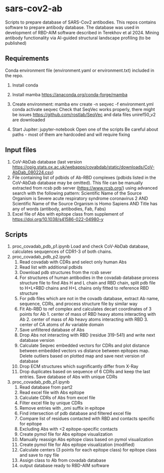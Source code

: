 # sars-cov2-ab
Scripts to prepare database of SARS-Cov2 antibodies.
This repos contains software to prepare antibody database.
The database was used in development of RBD-AIM software described in
Terekhov et al 2024. Mining antibody functionality via AI-guided structural landscape profiling
(to be published)

## Requirements 
Conda environment file (environment.yaml or environment.txt) included in the repo.
1) Install conda
2) Install mamba https://anaconda.org/conda-forge/mamba 
3) Create environment:
    mamba env create -n seqvec -f environment.yml
    conda activate seqvec
    Check that SeqVec works properly, there might be issues https://github.com/rostlab/SeqVec
    and data files uniref50_v2 are downloaded

4) Start Jupiter:
   jupyter-notebook
Open one of the scripts
Be careful about paths - most of them are hardcoded and will require fixing

## Input files
1) CoV-AbDab database (last version https://opig.stats.ox.ac.uk/webapps/covabdab/static/downloads/CoV-AbDab_080224.csv)
2) File containing list of pdbids of Ab-RBD complexes (pdbids listed in the CoV-AbDab database may be omitted). This file
   can be manually extracted from rcsb pdb server (https://www.rcsb.org/) using advanced search with the following pattern:
    Scientific Name of the Source Organism is Severe acute respiratory syndrome coronavirus 2 AND
    Scientific Name of the Source Organism is Homo Sapiens AND
    Title has any of words (antibody, antibodies, Fab, Fabs)
3) Excel file of Abs with epitope class from supplement of https://doi.org/10.1038/s41586-022-04980-y

## Scripts
1. proc_covadab_pdb_p1.ipynb
   Load and check CoV-AbDab database, calculates sequqences of CDR1-3 of both chains.
2. proc_covadab_pdb_p2.ipynb
   1) Read covadab with CDRs and select only human Abs
   2) Read list with additional pdbids
   3) Download pdb structures from the rcsb sever
   4) For structures of human antibodies in the covadab database process structure file to 
      find Abs H and L chain and RBD chain, split pdb file to H+L+RBD chains and H+L chains only
      fitted to reference RBD structure
   5) For pdb files which are not in the covadb database, extract Ab name, sequence, CDRs, and
      process structure file by similar way
   6) Fit Ab-RBD to ref complex and calculates decart coordinates of 3 points for Ab
          1. center of mass of RBD heavy atoms interacting with Ab
          2. center of mass of Ab heavy atoms interacting with RBD
          3. center of CA atoms of Av variable domain
   7) Save unfiltered database of Abs
   8) Drop Abs not interacting with RBD (residue 319-541) and write next database version
   9) Calculate Seqvec embedded vectors for CDRs and plot distance between embedded vectors vs distance between epitopes map. Delete outliers based on plotted map and save next version of database
   10) Drop ECM structures which sugnificantly differ from X-Ray
   11) Drop duplicates based on sequence of 6 CDRs and keep the last entries. Save database of Abs with unique CDRs
3. proc_covadab_pdb_p1.ipynb
   1) Read database from part2
   2) Read excel file with Abs epitope
   3) Calculate CDRs of Abs from excel file
   4) Filter excel file by unique CDRs
   5) Remove entries with _omi suffix in epitope
   6) Find intersection of pdb database and filtered excel file
   7) Compare list of residues contacted with RBD and contacts specific for epitope
   8) Excluding Abs with <2 epitope-specific contacts
   9) Create pymol file for Abs epitope visualization
   10) Manually reassign Abs epitope class based on pymol visualization
   11) Create pymol file for Abs epitope visualization (modified)
   12) Calculate centers (3 points for each epitope class) for epitope class and save to npy file
   13) Assign class to Ab from covadab database
   14) output database ready to RBD-AIM software

